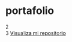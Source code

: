  # portafolio
2  
3  <a href="https://luzdalis-lopez.github.io/portafolio/">Visualiza mi repositorio</a>
